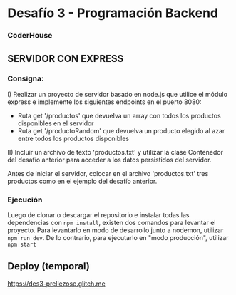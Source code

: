 # Desafío 3 - Programación Backend
### CoderHouse

## SERVIDOR CON EXPRESS
### Consigna:

I) Realizar un proyecto de servidor basado en node.js que utilice el módulo express e implemente los siguientes endpoints en el puerto 8080:
- Ruta get '/productos' que devuelva un array con todos los productos disponibles en el servidor
- Ruta get '/productoRandom' que devuelva un producto elegido al azar entre todos los productos disponibles

II) Incluir un archivo de texto 'productos.txt' y utilizar la clase Contenedor del desafío anterior para acceder a los datos persistidos del servidor.

Antes de iniciar el servidor, colocar en el archivo 'productos.txt' tres productos como en el ejemplo del desafío anterior.

### Ejecución

Luego de clonar o descargar el repositorio e instalar todas las dependencias con `npm install`, existen dos comandos para levantar el proyecto.
Para levantarlo en modo de desarrollo junto a nodemon, utilizar `npm run dev`. De lo contrario, para ejecutarlo en "modo producción", utilizar `npm start`

## Deploy (temporal)
https://des3-prellezose.glitch.me
